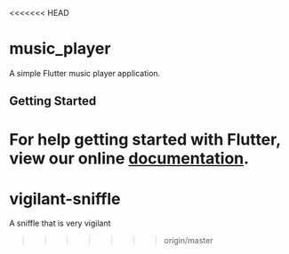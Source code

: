 <<<<<<< HEAD
# music_player

A simple Flutter music player application.

## Getting Started

For help getting started with Flutter, view our online
[documentation](https://flutter.io/).
=======
# vigilant-sniffle
A sniffle that is very vigilant
>>>>>>> origin/master
